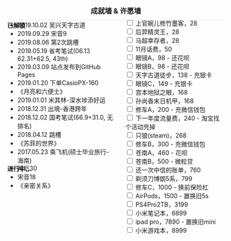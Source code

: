 <!-- Todo
[x] google搜索
[x] 归档
[x] 分类归档
[x] 标签归档
[x] 正文
[x] 首页
[x] 目录(div.post-toc)跟随页面滚动平移
[x] 正文页上给“分类”和“标签”加上超链接
[ ] "about"页
-->
<h3 style="text-align:center; border-bottom: 1px solid #e6e6e6; padding-bottom:10px;">成就墙 & 许愿墙</h3>
<div style="display:flex;justify-content:space-between;">
    <div>
        <h4 style="margin-top: -15px;">已解锁</h4>
        <ul id="accomplishment-list" style="margin-top: -40px;">
            <li>2019.10.02 吴兴天字古道</li>
            <li>2019.09.29 宋音9</li>
            <li>2019.08.06 第2次跳槽</li>
            <li>2019.05.19 省考笔试(06.13 62.31+62.5, 43th)</li>
            <li>2019.03.09 站点发布到GitHub Pages</li>
            <li>2019.01.20 下单CasioPX-160</li>
            <li>《月亮和六便士》</li>
            <li>2019.01.01 米其林-深水埗添好运</li>
            <li>2018.12.31 出境-香港跨年</li>
            <li>2018.12.02 国考笔试(66.9+31.0, 无排名)</li>
            <li>2018.04.12 跳槽</li>
            <li>《苏菲的世界》</li>
            <li>2017.05.23 乘飞机(硕士毕业旅行-海南)</li>
        </ul>
        <h4 style="margin-top: -15px;">进行中...</h4>
        <ul id="accomplishment-list" style="margin-top: -40px;">
            <li>拜厄30</li>
            <li>宋音18</li>
            <li>《亲密关系》</li>
        </ul>
    </div>
    <ul style="margin-top: -20px;list-style-type: none">
        <li><input type="checkbox" /> 上官婉儿修竹墨客，28</li>
        <li><input type="checkbox" /> 后羿精灵王，28</li>
        <li><input type="checkbox" /> 马超幸存者，28</li>
        <li><input type="checkbox" /> 11月话费，50</li>
        <li><input type="checkbox" /> 眼镜A，98 - 还花呗</li>
        <li><input type="checkbox" /> 眼镜B，98 - 还花呗</li>
        <li><input type="checkbox" /> 天字古道徒步，138 - 充银卡</li>
        <li><input type="checkbox" /> 眼镜C，149 - 充银卡</li>
        <li><input type="checkbox" /> 宫本地狱之眼，168</li>
        <li><input type="checkbox" /> 孙尚香末日机甲，168</li>
        <li><input type="checkbox" /> 修车A，200 - 充微信钱包</li>
        <li><input type="checkbox" /> 下一年度流量费，240 - 淘宝找个活动充掉</li>
        <li><input type="checkbox" /> 只狼(steam)，268</li>
        <li><input type="checkbox" /> 修车B，300 - 充微信钱包</li>
        <li><input type="checkbox" /> 苍南A，460 - 花呗</li>
        <li><input type="checkbox" /> 苍南B，500 - 微粒贷</li>
        <li><input type="checkbox" /> 还一次中信的账单，760</li>
        <li><input type="checkbox" /> 剃须刀博朗5系，799</li>
        <li><input type="checkbox" /> 修车C，1000 - 换前保险杠</li>
        <li><input type="checkbox" /> AirPods，1500 - 置换旧5s</li>
        <li><input type="checkbox" /> PS4Pro2TB，3199</li>
        <li><input type="checkbox" /> 小米笔记本，6899</li>
        <li><input type="checkbox" /> ipad pro，7890 - 置换旧mini</li>
        <li><input type="checkbox" /> 小米游戏本，8999</li>
    </ul>
</div>


<style>
</style>
